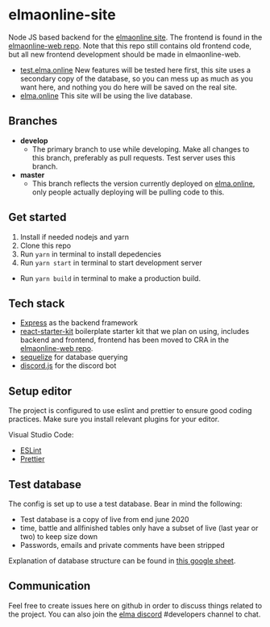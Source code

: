 # elmaonline-site

Node JS based backend for the [elmaonline site](https://elma.online). The frontend is found in the [elmaonline-web repo](https://github.com/elmadev/elmaonline-web). Note that this repo still contains old frontend code, but all new frontend development should be made in elmaonline-web.

- [test.elma.online](http://test.elma.online) New features will be tested here first, this site uses a secondary copy of the database, so you can mess up as much as you want here, and nothing you do here will be saved on the real site.
- [elma.online](http://elma.online) This site will be using the live database.

## Branches

- **develop**
  - The primary branch to use while developing. Make all changes to this branch, preferably as pull requests. Test server uses this branch.
- **master**
  - This branch reflects the version currently deployed on [elma.online](http://elma.online), only people actually deploying will be pulling code to this.

## Get started

1. Install if needed nodejs and yarn
2. Clone this repo
3. Run `yarn` in terminal to install depedencies
4. Run `yarn start` in terminal to start development server

- Run `yarn build` in terminal to make a production build.

## Tech stack

- [Express](http://expressjs.com/) as the backend framework
- [react-starter-kit](https://github.com/kriasoft/react-starter-kit) boilerplate starter kit that we plan on using, includes backend and frontend, frontend has been moved to CRA in the [elmaonline-web repo](https://github.com/elmadev/elmaonline-web).
- [sequelize](http://docs.sequelizejs.com/manual/tutorial/querying.html) for database querying
- [discord.js](https://discord.js.org/#/) for the discord bot

## Setup editor

The project is configured to use eslint and prettier to ensure good coding practices. Make sure you install relevant plugins for your editor.

Visual Studio Code:

- [ESLint](https://marketplace.visualstudio.com/items?itemName=dbaeumer.vscode-eslint)
- [Prettier](https://marketplace.visualstudio.com/items?itemName=esbenp.prettier-vscode)

## Test database

The config is set up to use a test database. Bear in mind the following:

- Test database is a copy of live from end june 2020
- time, battle and allfinished tables only have a subset of live (last year or two) to keep size down
- Passwords, emails and private comments have been stripped

Explanation of database structure can be found in [this google sheet](https://docs.google.com/spreadsheets/d/15fNKf2ihV4HvmVZwxg2D18ITvcbCE1nva5NTFlYJOgg/edit?usp=sharing).

## Communication

Feel free to create issues here on github in order to discuss things related to the project. You can also join the [elma discord](https://discord.gg/j5WMFC6) #developers channel to chat.
